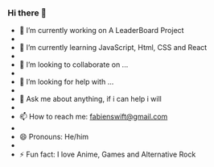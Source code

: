 ### Hi there 👋


- 🔭 I’m currently working on A LeaderBoard Project
- 
- 🌱 I’m currently learning JavaScript, Html, CSS and React
- 
- 👯 I’m looking to collaborate on ...
- 
- 🤔 I’m looking for help with ...
- 
- 💬 Ask me about anything, if i can help i will
- 
- 📫 How to reach me: fabienswift@gmail.com
- 
- 😄 Pronouns: He/him
- 
- ⚡ Fun fact: I love Anime, Games and Alternative Rock

